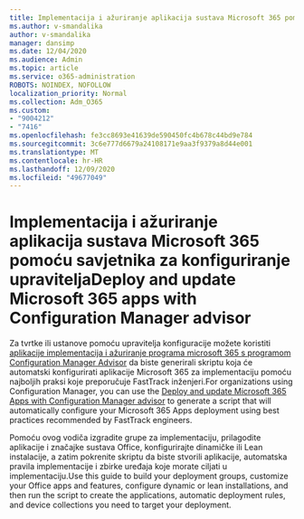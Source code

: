 ```yaml
---
title: Implementacija i ažuriranje aplikacija sustava Microsoft 365 pomoću savjetnika za konfiguriranje upravitelja
ms.author: v-smandalika
author: v-smandalika
manager: dansimp
ms.date: 12/04/2020
ms.audience: Admin
ms.topic: article
ms.service: o365-administration
ROBOTS: NOINDEX, NOFOLLOW
localization_priority: Normal
ms.collection: Adm_O365
ms.custom:
- "9004212"
- "7416"
ms.openlocfilehash: fe3cc8693e41639de590450fc4b678c44bd9e784
ms.sourcegitcommit: 3c6e777d6679a24108171e9aa3f9379a8d44e001
ms.translationtype: MT
ms.contentlocale: hr-HR
ms.lasthandoff: 12/09/2020
ms.locfileid: "49677049"
---
```

# <a name="deploy-and-update-microsoft-365-apps-with-configuration-manager-advisor"></a><span data-ttu-id="00712-102">Implementacija i ažuriranje aplikacija sustava Microsoft 365 pomoću savjetnika za konfiguriranje upravitelja</span><span class="sxs-lookup"><span data-stu-id="00712-102">Deploy and update Microsoft 365 apps with Configuration Manager advisor</span></span>

<span data-ttu-id="00712-103">Za tvrtke ili ustanove pomoću upravitelja konfiguracije možete koristiti [aplikacije implementacija i ažuriranje programa microsoft 365 s programom Configuration Manager Advisor](https://admin.microsoft.com/adminportal/home#/oppinstall) da biste generirali skriptu koja će automatski konfigurirati aplikacije Microsoft 365 za implementaciju pomoću najboljih praksi koje preporučuje FastTrack inženjeri.</span><span class="sxs-lookup"><span data-stu-id="00712-103">For organizations using Configuration Manager, you can use the [Deploy and update Microsoft 365 Apps with Configuration Manager advisor](https://admin.microsoft.com/adminportal/home#/oppinstall) to generate a script that will automatically configure your Microsoft 365 Apps deployment using best practices recommended by FastTrack engineers.</span></span>

<span data-ttu-id="00712-104">Pomoću ovog vodiča izgradite grupe za implementaciju, prilagodite aplikacije i značajke sustava Office, konfigurirajte dinamičke ili Lean instalacije, a zatim pokrenite skriptu da biste stvorili aplikacije, automatska pravila implementacije i zbirke uređaja koje morate ciljati u implementaciju.</span><span class="sxs-lookup"><span data-stu-id="00712-104">Use this guide to build your deployment groups, customize your Office apps and features, configure dynamic or lean installations, and then run the script to create the applications, automatic deployment rules, and device collections you need to target your deployment.</span></span>
